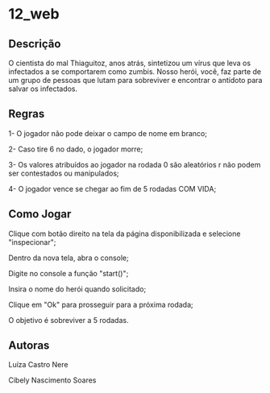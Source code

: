 # 12_web

## Descrição
O cientista do mal Thiaguitoz, anos atrás, sintetizou um vírus que leva os infectados a 
se comportarem como zumbis. Nosso herói, você, faz parte de um grupo de pessoas que lutam 
para sobreviver e encontrar o antídoto para salvar os infectados.

## Regras
1- O jogador não pode deixar o campo de nome em branco;

2- Caso tire 6 no dado, o jogador morre;

3- Os valores atribuídos ao jogador na rodada 0 são aleatórios r não podem ser contestados 
ou manipulados;

4- O jogador vence se chegar ao fim de 5 rodadas COM VIDA;

## Como Jogar
Clique com botão direito na tela da página disponibilizada e selecione "inspecionar";

Dentro da nova tela, abra o console;

Digite no console a função "start()";

Insira o nome do herói quando solicitado;

Clique em "Ok" para prosseguir para a próxima rodada;

O objetivo é sobreviver a 5 rodadas.

## Autoras
Luíza Castro Nere

Cibely Nascimento Soares